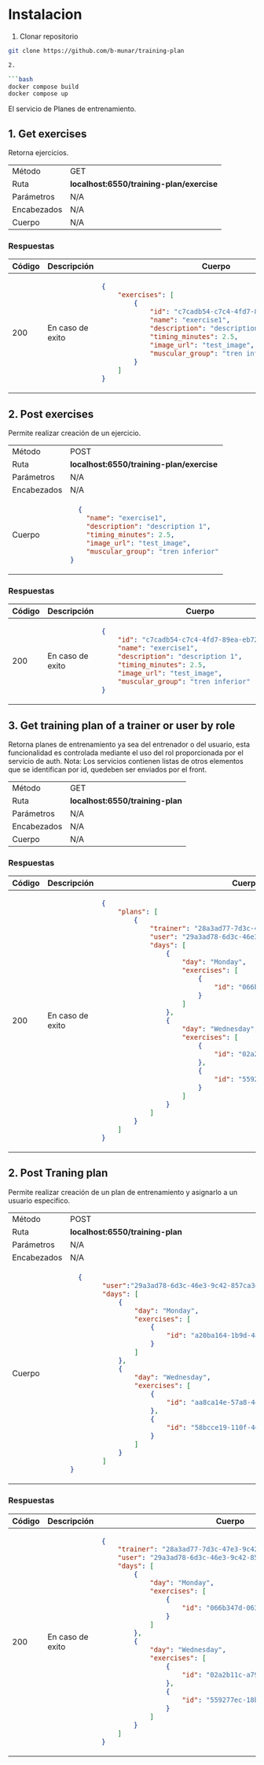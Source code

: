 # Instalacion

1. Clonar repositorio

```bash
git clone https://github.com/b-munar/training-plan

2. 

```bash
docker compose build
docker compose up
```


El servicio de Planes de entrenamiento.

## 1. Get exercises 

Retorna ejercicios.

<table>
<tr>
<td> Método </td>
<td> GET </td>
</tr>
<tr>
<td> Ruta </td>
<td> <strong>localhost:6550/training-plan/exercise</strong> </td>
</tr>
<tr>
<td> Parámetros </td>
<td> N/A </td>
</tr>
<tr>
<td> Encabezados </td>
<td>N/A</td>
</tr>
<tr>
<td> Cuerpo </td>
<td>N/A</td>
</tr>
</table>

### Respuestas

<table>
<tr>
<th> Código </th>
<th> Descripción </th>
<th> Cuerpo </th>
</tr>
<tbody>
<td> 200 </td>
<td>En caso de exito</td>
<td>

```json
{
    "exercises": [
        {
            "id": "c7cadb54-c7c4-4fd7-89ea-eb72090818d8",
            "name": "exercise1",
            "description": "description 1",
            "timing_minutes": 2.5,
            "image_url": "test_image",
            "muscular_group": "tren inferior"
        }
    ]
}
```
</td>
</tr>
</tbody>
</table>

## 2. Post exercises 

Permite realizar creación de un ejercicio.

<table>
<tr>
<td> Método </td>
<td> POST </td>
</tr>
<tr>
<td> Ruta </td>
<td> <strong>localhost:6550/training-plan/exercise</strong> </td>
</tr>
<tr>
<td> Parámetros </td>
<td> N/A </td>
</tr>
<tr>
<td> Encabezados </td>
<td>N/A</td>
</tr>
<tr>
<td> Cuerpo </td>
<td>

```json
  {
    "name": "exercise1",
    "description": "description 1",
    "timing_minutes": 2.5,
    "image_url": "test_image",
    "muscular_group": "tren inferior"
}
  ```
</td>
</tr>
</table>

### Respuestas

<table>
<tr>
<th> Código </th>
<th> Descripción </th>
<th> Cuerpo </th>
</tr>
<tbody>
<td> 200 </td>
<td>En caso de exito</td>
<td>

```json
{
    "id": "c7cadb54-c7c4-4fd7-89ea-eb72090818d8",
    "name": "exercise1",
    "description": "description 1",
    "timing_minutes": 2.5,
    "image_url": "test_image",
    "muscular_group": "tren inferior"
}
```
</td>
</tr>
</tbody>
</table>

## 3. Get training plan of a trainer or user by role 

Retorna planes de entrenamiento ya sea del entrenador o del usuario, esta funcionalidad es controlada mediante el uso del rol proporcionada por el servicio de auth.
Nota: Los servicios contienen listas de otros elementos que se identifican por id, quedeben ser enviados por el front.

<table>
<tr>
<td> Método </td>
<td> GET </td>
</tr>
<tr>
<td> Ruta </td>
<td> <strong>localhost:6550/training-plan</strong> </td>
</tr>
<tr>
<td> Parámetros </td>
<td> N/A </td>
</tr>
<tr>
<td> Encabezados </td>
<td>N/A</td>
</tr>
<tr>
<td> Cuerpo </td>
<td>N/A</td>
</tr>
</table>

### Respuestas

<table>
<tr>
<th> Código </th>
<th> Descripción </th>
<th> Cuerpo </th>
</tr>
<tbody>
<td> 200 </td>
<td>En caso de exito</td>
<td>

```json
{
    "plans": [
        {
            "trainer": "28a3ad77-7d3c-47e3-9c42-858ca3ec5222",
            "user": "29a3ad78-6d3c-46e3-9c42-857ca3ec5220",
            "days": [
                {
                    "day": "Monday",
                    "exercises": [
                        {
                            "id": "066b347d-0636-491e-9243-ba3adf13d112"
                        }
                    ]
                },
                {
                    "day": "Wednesday",
                    "exercises": [
                        {
                            "id": "02a2b11c-a799-4030-be5f-da31508cf3da"
                        },
                        {
                            "id": "559277ec-18bd-483c-88df-44871e5f43ad"
                        }
                    ]
                }
            ]
        }
    ]
}
```
</td>
</tr>
</tbody>
</table>

## 2. Post Traning plan 

Permite realizar creación de un plan de entrenamiento y asignarlo a un usuario especifico.

<table>
<tr>
<td> Método </td>
<td> POST </td>
</tr>
<tr>
<td> Ruta </td>
<td> <strong>localhost:6550/training-plan</strong> </td>
</tr>
<tr>
<td> Parámetros </td>
<td> N/A </td>
</tr>
<tr>
<td> Encabezados </td>
<td>N/A</td>
</tr>
<tr>
<td> Cuerpo </td>
<td>

```json
  {
        "user":"29a3ad78-6d3c-46e3-9c42-857ca3ec5220",
        "days": [
            {
                "day": "Monday",
                "exercises": [
                    {
                        "id": "a20ba164-1b9d-486e-afd2-5ee5ec4bc06a"
                    }
                ]
            },
            {
                "day": "Wednesday",
                "exercises": [
                    {
                        "id": "aa8ca14e-57a8-44d6-8ebe-421013c47e07"
                    },
                    {
                        "id": "58bcce19-110f-4689-b9dd-33b8e66ac49b"
                    }
                ]
            }
        ]
}
  ```
</td>
</tr>
</table>

### Respuestas

<table>
<tr>
<th> Código </th>
<th> Descripción </th>
<th> Cuerpo </th>
</tr>
<tbody>
<td> 200 </td>
<td>En caso de exito</td>
<td>

```json
{
    "trainer": "28a3ad77-7d3c-47e3-9c42-858ca3ec5222",
    "user": "29a3ad78-6d3c-46e3-9c42-857ca3ec5220",
    "days": [
        {
            "day": "Monday",
            "exercises": [
                {
                    "id": "066b347d-0636-491e-9243-ba3adf13d112"
                }
            ]
        },
        {
            "day": "Wednesday",
            "exercises": [
                {
                    "id": "02a2b11c-a799-4030-be5f-da31508cf3da"
                },
                {
                    "id": "559277ec-18bd-483c-88df-44871e5f43ad"
                }
            ]
        }
    ]
}
```
</td>
</tr>
</tbody>
</table>